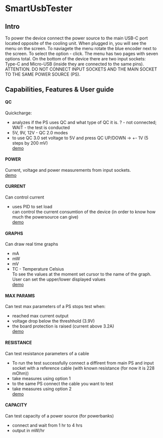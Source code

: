 # SmartUsbTester
## Intro
To power the device connect the power source to the main USB-C port located opposite of the cooling unit. When plugged in, you will see the menu on the screen.
To naviagete the menu rotate the blue encoder next to the screen. To select the option - click. The menu has two pages with seven options total. On the bottom of the device there are two input sockets: Type-C and Micro-USB (inside they are connected to the same pins).  ATTENTION. DO NOT CONNECT INPUT SOCKETS AND THE MAIN SOCKET TO THE SAME POWER SOURCE (PS).
## Capabilities, Features & User guide
#### QC
Quickcharge:
- analyzes if the PS uses QC and what type of QC it is. ? - not connected; WAIT - the test is conducted
- 5V, 9V, 12V - QC 2.0 modes
- to use QC 3.0 set voltage to 5V and press QC UP/DOWN -> +- 1V (5 steps by 200 mV) \
[demo](https://youtu.be/108r3PzsNO0)
#### POWER
Current, voltage and power measurements from input sockets. \
[demo](https://youtu.be/_7GYyKfhbiY)
#### CURRENT
Can control current
- uses PID to set load \
can control the current consumtion of the device (in order to know how much the powersource can give) \
[demo](https://youtu.be/06G0fwgMr5I)
#### GRAPHS
Can draw real time graphs
- mA
- mW
- mV
- TC - Temperature Celsius \
To see the values at the moment set cursor to the name of the graph.
User can set the upper/lower displayed values \
[demo](https://youtu.be/3VVAKiCTHck)
#### MAX PARAMS
Can test max parameters of a PS
stops test when:
- reached max current output
- voltage drop below the threshhold (3.9V)
- the board protection is raised (current above 3.2A) \
[demo](https://youtu.be/ybpfJkCFA_E)
#### RESISTANCE
Can test resistance parameters of a cable
- To run the test successfully connect a diffirent from main PS and input socket with a reference cable (with known resistance (for now it is 228 mOhm))
- take measures using option 1
- to the same PS connect the cable you want to test
- take measures using option 2 \
[demo](https://www.youtube.com/watch?v=rPBj17imWao)
#### CAPACITY
Can test capacity of a power source (for powerbanks)
- connect and wait from 1 hr to 4 hrs
 - output in mW/hr









